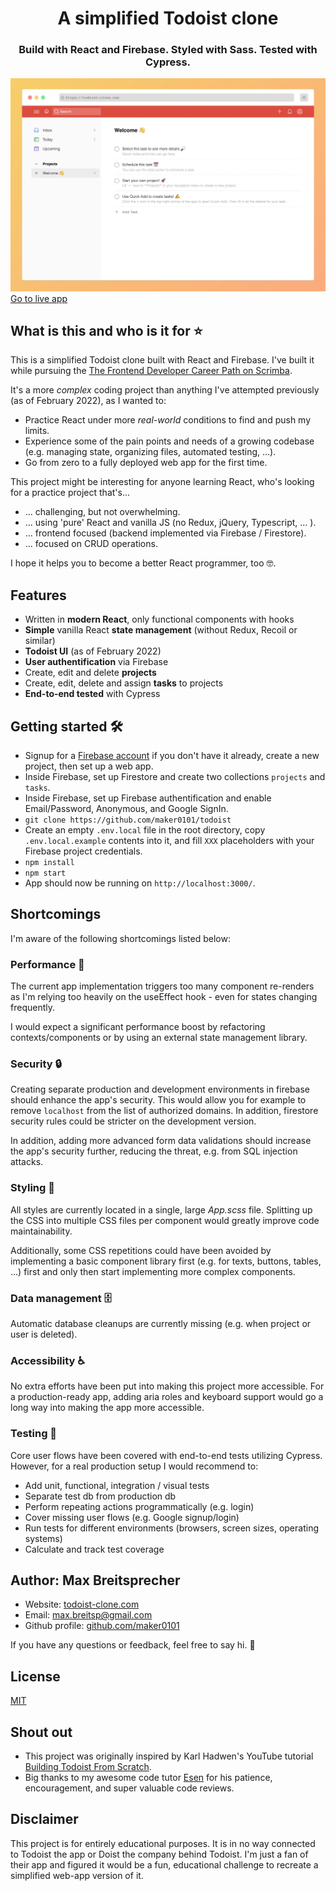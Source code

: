 <h1 align="center">A simplified Todoist clone</h1>
<h3 align="center">Build with React and Firebase. Styled with Sass. Tested with Cypress.</h3>

![Todoist Clone Screenshot](todoist-clone-preview.jpg)
[Go to live app](https://todoist-clone.com/)

## What is this and who is it for ⭐

This is a simplified Todoist clone built with React and Firebase.
I've built it while pursuing the [The Frontend Developer Career Path on Scrimba](https://scrimba.com/learn/frontend).

It's a more _complex_ coding project than anything I've attempted previously (as of February 2022), as I wanted to:

- Practice React under more _real-world_ conditions to find and push my limits.
- Experience some of the pain points and needs of a growing codebase (e.g. managing state, organizing files, automated testing, ...).
- Go from zero to a fully deployed web app for the first time.

This project might be interesting for anyone learning React, who's looking for a practice project that's...

- ... challenging, but not overwhelming.
- ... using 'pure' React and vanilla JS (no Redux, jQuery, Typescript, ... ).
- ... frontend focused (backend implemented via Firebase / Firestore).
- ... focused on CRUD operations.

I hope it helps you to become a better React programmer, too 🤓.

## Features

- Written in **modern React**, only functional components with hooks
- **Simple** vanilla React **state management** (without Redux, Recoil or similar)
- **Todoist UI** (as of February 2022)
- **User authentification** via Firebase
- Create, edit and delete **projects**
- Create, edit, delete and assign **tasks** to projects
- **End-to-end tested** with Cypress

## Getting started 🛠

- Signup for a [Firebase account](https://firebase.google.com/) if you don't have it already, create a new project, then set up a web app.
- Inside Firebase, set up Firestore and create two collections `projects` and `tasks`.
- Inside Firebase, set up Firebase authentification and enable Email/Password, Anonymous, and Google SignIn.
- `git clone https://github.com/maker0101/todoist`
- Create an empty `.env.local` file in the root directory, copy `.env.local.example` contents into it, and fill `XXX` placeholders with your Firebase project credentials.
- `npm install`
- `npm start`
- App should now be running on `http://localhost:3000/`.

## Shortcomings

I'm aware of the following shortcomings listed below:

### Performance 🚀

The current app implementation triggers too many component re-renders as I'm relying too heavily on the useEffect hook - even for states changing frequently.

I would expect a significant performance boost by refactoring contexts/components or by using an external state management library.

### Security 🔒

Creating separate production and development environments in firebase should enhance the app's security. This would allow you for example to remove `localhost` from the list of authorized domains. In addition, firestore security rules could be stricter on the development version.

In addition, adding more advanced form data validations should increase the app's security further, reducing the threat, e.g. from SQL injection attacks.

### Styling 🎨

All styles are currently located in a single, large _App.scss_ file. Splitting up the CSS into multiple CSS files per component would greatly improve code maintainability.

Additionally, some CSS repetitions could have been avoided by implementing a basic component library first (e.g. for texts, buttons, tables, ...) first and only then start implementing more complex components.

### Data management 🗄

Automatic database cleanups are currently missing (e.g. when project or user is deleted).

### Accessibility ♿

No extra efforts have been put into making this project more accessible. For a production-ready app, adding aria roles and keyboard support would go a long way into making the app more accessible.

### Testing 🧪

Core user flows have been covered with end-to-end tests utilizing Cypress. However, for a real production setup I would recommend to:

- Add unit, functional, integration / visual tests
- Separate test db from production db
- Perform repeating actions programmatically (e.g. login)
- Cover missing user flows (e.g. Google signup/login)
- Run tests for different environments (browsers, screen sizes, operating systems)
- Calculate and track test coverage

## Author: Max Breitsprecher

- Website: [todoist-clone.com](https://todoist-clone.com)
- Email: max.breitsp@gmail.com
- Github profile: [github.com/maker0101](https://github.com/maker0101)

If you have any questions or feedback, feel free to say hi. 👋

## License

[MIT](https://opensource.org/licenses/MIT)

## Shout out

- This project was originally inspired by Karl Hadwen's YouTube tutorial [Building Todoist From Scratch](https://youtu.be/HgfA4W_VjmI).
- Big thanks to my awesome code tutor [Esen](https://github.com/snqb) for his patience, encouragement, and super valuable code reviews.

## Disclaimer

This project is for entirely educational purposes. It is in no way connected to Todoist the app or Doist the company behind Todoist. I'm just a fan of their app and figured it would be a fun, educational challenge to recreate a simplified web-app version of it.

